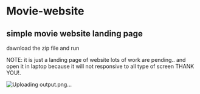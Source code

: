 # Movie-website
simple movie website landing page
--
dawnload the zip file and run 

NOTE: it is just a landing page of website lots of work are pending.. and open it in laptop because it will not responsive to all type of screen
THANK YOU!.

![Uploading output.png…]()
